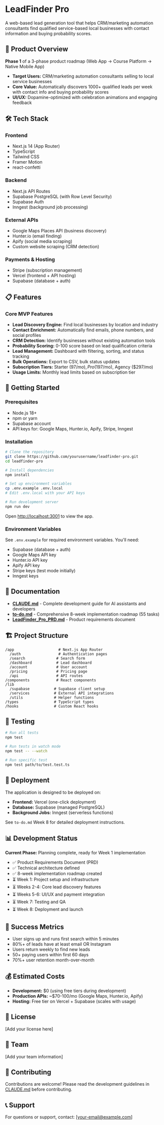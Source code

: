 # LeadFinder Pro

A web-based lead generation tool that helps CRM/marketing automation consultants find qualified service-based local businesses with contact information and buying probability scores.

## 🎯 Product Overview

**Phase 1** of a 3-phase product roadmap (Web App → Course Platform → Native Mobile App)

- **Target Users:** CRM/marketing automation consultants selling to local service businesses
- **Core Value:** Automatically discovers 1000+ qualified leads per week with contact info and buying probability scores
- **UI/UX:** Dopamine-optimized with celebration animations and engaging feedback

## 🛠 Tech Stack

### Frontend
- Next.js 14 (App Router)
- TypeScript
- Tailwind CSS
- Framer Motion
- react-confetti

### Backend
- Next.js API Routes
- Supabase PostgreSQL (with Row Level Security)
- Supabase Auth
- Inngest (background job processing)

### External APIs
- Google Maps Places API (business discovery)
- Hunter.io (email finding)
- Apify (social media scraping)
- Custom website scraping (CRM detection)

### Payments & Hosting
- Stripe (subscription management)
- Vercel (frontend + API hosting)
- Supabase (database + auth)

## 📋 Features

### Core MVP Features
- **Lead Discovery Engine:** Find local businesses by location and industry
- **Contact Enrichment:** Automatically find emails, phone numbers, and social profiles
- **CRM Detection:** Identify businesses without existing automation tools
- **Probability Scoring:** 0-100 score based on lead qualification criteria
- **Lead Management:** Dashboard with filtering, sorting, and status tracking
- **Bulk Operations:** Export to CSV, bulk status updates
- **Subscription Tiers:** Starter ($97/mo), Pro ($197/mo), Agency ($297/mo)
- **Usage Limits:** Monthly lead limits based on subscription tier

## 🚀 Getting Started

### Prerequisites
- Node.js 18+
- npm or yarn
- Supabase account
- API keys for: Google Maps, Hunter.io, Apify, Stripe, Inngest

### Installation

```bash
# Clone the repository
git clone https://github.com/yourusername/leadfinder-pro.git
cd leadfinder-pro

# Install dependencies
npm install

# Set up environment variables
cp .env.example .env.local
# Edit .env.local with your API keys

# Run development server
npm run dev
```

Open [http://localhost:3001](http://localhost:3001) to view the app.

### Environment Variables

See `.env.example` for required environment variables. You'll need:
- Supabase (database + auth)
- Google Maps API key
- Hunter.io API key
- Apify API key
- Stripe keys (test mode initially)
- Inngest keys

## 📖 Documentation

- **[CLAUDE.md](./CLAUDE.md)** - Complete development guide for AI assistants and developers
- **[to-do.md](./to-do.md)** - Comprehensive 8-week implementation roadmap (55 tasks)
- **[LeadFinder_Pro_PRD.md](./LeadFinder_Pro_PRD.md)** - Product requirements document

## 🏗 Project Structure

```
/app                    # Next.js App Router
  /auth                 # Authentication pages
  /search              # Search form
  /dashboard           # Lead dashboard
  /account             # User account
  /pricing             # Pricing page
  /api                 # API routes
/components            # React components
/lib
  /supabase           # Supabase client setup
  /services           # External API integrations
  /utils              # Helper functions
/types                # TypeScript types
/hooks                # Custom React hooks
```

## 🧪 Testing

```bash
# Run all tests
npm test

# Run tests in watch mode
npm test -- --watch

# Run specific test
npm test path/to/test.test.ts
```

## 🚢 Deployment

The application is designed to be deployed on:
- **Frontend:** Vercel (one-click deployment)
- **Database:** Supabase (managed PostgreSQL)
- **Background Jobs:** Inngest (serverless functions)

See `to-do.md` Week 8 for detailed deployment instructions.

## 📊 Development Status

**Current Phase:** Planning complete, ready for Week 1 implementation

- ✅ Product Requirements Document (PRD)
- ✅ Technical architecture defined
- ✅ 8-week implementation roadmap created
- ⏳ Week 1: Project setup and infrastructure
- ⏳ Weeks 2-4: Core lead discovery features
- ⏳ Weeks 5-6: UI/UX and payment integration
- ⏳ Week 7: Testing and QA
- ⏳ Week 8: Deployment and launch

## 🎯 Success Metrics

- User signs up and runs first search within 5 minutes
- 80%+ of leads have at least email OR Instagram
- Users return weekly to find new leads
- 50+ paying users within first 60 days
- 70%+ user retention month-over-month

## 💰 Estimated Costs

- **Development:** $0 (using free tiers during development)
- **Production APIs:** ~$70-100/mo (Google Maps, Hunter.io, Apify)
- **Hosting:** Free tier on Vercel + Supabase (scales with usage)

## 📝 License

[Add your license here]

## 👥 Team

[Add your team information]

## 🤝 Contributing

Contributions are welcome! Please read the development guidelines in [CLAUDE.md](./CLAUDE.md) before contributing.

## 📞 Support

For questions or support, contact: [your-email@example.com]
